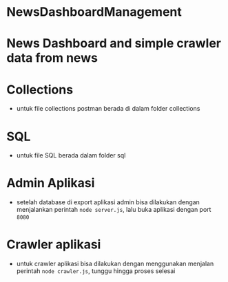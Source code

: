 # NewsDashboardManagement
News Dashboard and simple crawler data from news
=======
# Collections
- untuk file collections postman berada di dalam folder collections

# SQL
- untuk file SQL berada dalam folder sql

# Admin Aplikasi
- setelah database di export aplikasi admin bisa dilakukan dengan menjalankan perintah ```node server.js```, lalu buka aplikasi dengan port ```8080```

# Crawler aplikasi
- untuk crawler aplikasi bisa dilakukan dengan menggunakan menjalan perintah ```node crawler.js```, tunggu hingga proses selesai

